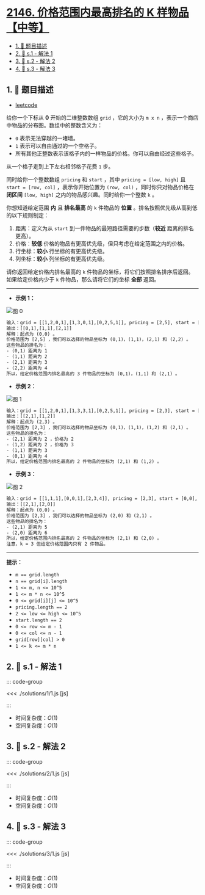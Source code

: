 # [2146. 价格范围内最高排名的 K 样物品【中等】](https://github.com/tnotesjs/TNotes.leetcode/tree/main/notes/2146.%20%E4%BB%B7%E6%A0%BC%E8%8C%83%E5%9B%B4%E5%86%85%E6%9C%80%E9%AB%98%E6%8E%92%E5%90%8D%E7%9A%84%20K%20%E6%A0%B7%E7%89%A9%E5%93%81%E3%80%90%E4%B8%AD%E7%AD%89%E3%80%91)

<!-- region:toc -->

- [1. 📝 题目描述](#1--题目描述)
- [2. 🎯 s.1 - 解法 1](#2--s1---解法-1)
- [3. 🎯 s.2 - 解法 2](#3--s2---解法-2)
- [4. 🎯 s.3 - 解法 3](#4--s3---解法-3)

<!-- endregion:toc -->

## 1. 📝 题目描述

- [leetcode](https://leetcode.cn/problems/k-highest-ranked-items-within-a-price-range/)

给你一个下标从 **0** 开始的二维整数数组 `grid` ，它的大小为 `m x n` ，表示一个商店中物品的分布图。数组中的整数含义为：

- `0` 表示无法穿越的一堵墙。
- `1` 表示可以自由通过的一个空格子。
- 所有其他正整数表示该格子内的一样物品的价格。你可以自由经过这些格子。

从一个格子走到上下左右相邻格子花费 `1` 步。

同时给你一个整数数组 `pricing` 和 `start` ，其中 `pricing = [low, high]` 且 `start = [row, col]` ，表示你开始位置为 `(row, col)` ，同时你只对物品价格在 **闭区间** `[low, high]` 之内的物品感兴趣。同时给你一个整数 `k` 。

你想知道给定范围 **内** 且 **排名最高** 的 `k` 件物品的 **位置** 。排名按照优先级从高到低的以下规则制定：

1. 距离：定义为从 `start` 到一件物品的最短路径需要的步数（**较近** 距离的排名更高）。
2. 价格：**较低** 价格的物品有更高优先级，但只考虑在给定范围之内的价格。
3. 行坐标：**较小** 行坐标的有更高优先级。
4. 列坐标：**较小** 列坐标的有更高优先级。

请你返回给定价格内排名最高的 `k` 件物品的坐标，将它们按照排名排序后返回。如果给定价格内少于 `k` 件物品，那么请将它们的坐标 **全部** 返回。

---

- **示例 1：**

![图 0](https://cdn.jsdelivr.net/gh/tnotesjs/imgs@main/2025-09-26-23-44-48.png)

```txt
输入：grid = [[1,2,0,1],[1,3,0,1],[0,2,5,1]], pricing = [2,5], start = [0,0], k = 3
输出：[[0,1],[1,1],[2,1]]
解释：起点为 (0,0) 。
价格范围为 [2,5] ，我们可以选择的物品坐标为 (0,1)，(1,1)，(2,1) 和 (2,2) 。
这些物品的排名为：
- (0,1) 距离为 1
- (1,1) 距离为 2
- (2,1) 距离为 3
- (2,2) 距离为 4
所以，给定价格范围内排名最高的 3 件物品的坐标为 (0,1)，(1,1) 和 (2,1) 。
```

- **示例 2：**

![图 1](https://cdn.jsdelivr.net/gh/tnotesjs/imgs@main/2025-09-26-23-44-59.png)

```txt
输入：grid = [[1,2,0,1],[1,3,3,1],[0,2,5,1]], pricing = [2,3], start = [2,3], k = 2
输出：[[2,1],[1,2]]
解释：起点为 (2,3) 。
价格范围为 [2,3] ，我们可以选择的物品坐标为 (0,1)，(1,1)，(1,2) 和 (2,1) 。
这些物品的排名为：
- (2,1) 距离为 2 ，价格为 2
- (1,2) 距离为 2 ，价格为 3
- (1,1) 距离为 3
- (0,1) 距离为 4
所以，给定价格范围内排名最高的 2 件物品的坐标为 (2,1) 和 (1,2) 。
```

- **示例 3：**

![图 2](https://cdn.jsdelivr.net/gh/tnotesjs/imgs@main/2025-09-26-23-45-09.png)

```txt
输入：grid = [[1,1,1],[0,0,1],[2,3,4]], pricing = [2,3], start = [0,0], k = 3
输出：[[2,1],[2,0]]
解释：起点为 (0,0) 。
价格范围为 [2,3] ，我们可以选择的物品坐标为 (2,0) 和 (2,1) 。
这些物品的排名为：
- (2,1) 距离为 5
- (2,0) 距离为 6
所以，给定价格范围内排名最高的 2 件物品的坐标为 (2,1) 和 (2,0) 。
注意，k = 3 但给定价格范围内只有 2 件物品。
```

---

**提示：**

- `m == grid.length`
- `n == grid[i].length`
- `1 <= m, n <= 10^5`
- `1 <= m * n <= 10^5`
- `0 <= grid[i][j] <= 10^5`
- `pricing.length == 2`
- `2 <= low <= high <= 10^5`
- `start.length == 2`
- `0 <= row <= m - 1`
- `0 <= col <= n - 1`
- `grid[row][col] > 0`
- `1 <= k <= m * n`

## 2. 🎯 s.1 - 解法 1

::: code-group

<<< ./solutions/1/1.js [js]

:::

- 时间复杂度：$O(1)$
- 空间复杂度：$O(1)$

## 3. 🎯 s.2 - 解法 2

::: code-group

<<< ./solutions/2/1.js [js]

:::

- 时间复杂度：$O(1)$
- 空间复杂度：$O(1)$

## 4. 🎯 s.3 - 解法 3

::: code-group

<<< ./solutions/3/1.js [js]

:::

- 时间复杂度：$O(1)$
- 空间复杂度：$O(1)$
